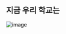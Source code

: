 ## 지금 우리 학교는
![image](https://github.com/now-our-school/now-our-school-server/assets/90140865/9c46f77d-b52e-4cda-9f7f-0e3edb036714)

